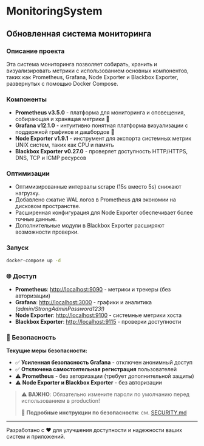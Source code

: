 # MonitoringSystem

## Обновленная система мониторинга

### Описание проекта
Эта система мониторинга позволяет собирать, хранить и визуализировать метрики с использованием основных компонентов, таких как Prometheus, Grafana, Node Exporter и Blackbox Exporter, развернутых с помощью Docker Compose.

### Компоненты
- **Prometheus v3.5.0** - платформа для мониторинга и оповещения, собирающая и хранящая метрики 🔐
- **Grafana v12.1.0** - интуитивно понятная платформа визуализации с поддержкой графиков и дашбордов 🔐
- **Node Exporter v1.9.1** - инструмент для экспорта системных метрик UNIX систем, таких как CPU и память
- **Blackbox Exporter v0.27.0** - проверяет доступность HTTP/HTTPS, DNS, TCP и ICMP ресурсов

### Оптимизации
- Оптимизированные интервалы scrape (15s вместо 5s) снижают нагрузку.
- Добавлено сжатие WAL логов в Prometheus для экономии на дисковом пространстве.
- Расширенная конфигурация для Node Exporter обеспечивает более точные данные.
- Дополнительные модули в Blackbox Exporter расширяют возможности проверки.

### Запуск
```bash
docker-compose up -d
```

### 🌐 Доступ
- **Prometheus**: [http://localhost:9090](http://localhost:9090) - метрики и трекеры (без авторизации)
- **Grafana**: [http://localhost:3000](http://localhost:3000) - графики и аналитика *(admin/StrongAdminPassword123!)*
- **Node Exporter**: [http://localhost:9100](http://localhost:9100) - системные метрики хоста
- **Blackbox Exporter**: [http://localhost:9115](http://localhost:9115) - проверки доступности

### 🔐 Безопасность
**Текущие меры безопасности:**

- ✅ **Усиленная безопасность Grafana** - отключен анонимный доступ
- ✅ **Отключена самостоятельная регистрация** пользователей
- ⚠️ **Prometheus** - без авторизации (требует дополнительной защиты)
- ⚠️ **Node Exporter и Blackbox Exporter** - без авторизации

> ⚠️ **ВАЖНО**: Обязательно измените пароли по умолчанию перед использованием в production!
> 
> 📖 **Подробные инструкции по безопасности**: см. [SECURITY.md](./SECURITY.md)

---
Разработано с ❤️ для улучшения доступности и надежности ваших систем и приложений.
